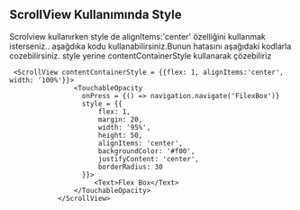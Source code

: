 ## ScrollView Kullanımında Style
Scrolview kullanırken style de  alignItems:'center' özelliğini kullanmak isterseniz.. aşağdıka kodu kullanabilirsiniz.Bunun hatasını aşağıdaki kodlarla cozebilirsiniz. style yerine contentContainerStyle kullanarak çözebiliriz
```JS
 <ScrollView contentContainerStyle = {{flex: 1, alignItems:'center', width: '100%'}}>
                <TouchableOpacity
                  onPress = {() => navigation.navigate('FilexBox')}
                  style = {{
                      flex: 1,
                      margin: 20,
                      width: '95%',
                      height: 50,
                      alignItems: 'center',
                      backgroundColor: '#f00',
                      justifyContent: 'center',
                      borderRadius: 30
                  }}>
                     <Text>Flex Box</Text>
                </TouchableOpacity>
            </ScrollView>
```
